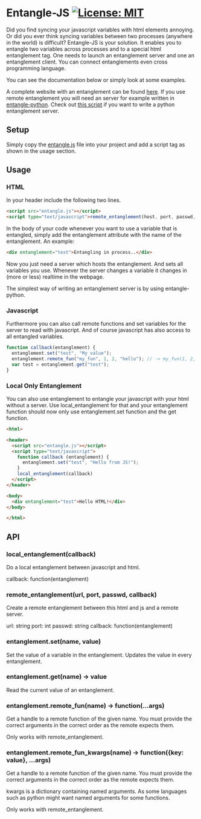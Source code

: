 # Entangle-JS [![License: MIT](https://img.shields.io/badge/License-MIT-yellow.svg)](LICENSE)

Did you find syncing your javascript variables with html elements annoying.
Or did you ever think syncing variables between two processes (anywhere in the world) is difficult?
Entangle-JS is your solution.
It enables you to entangle two variables across processes and to a special html entanglement tag.
One needs to launch an entanglement server and one an entanglement client.
You can connect entanglements even cross programming language.

You can see the documentation below or simply look at some examples.

A complete website with an entanglement can be found [here](https://github.com/penguinmenac3/entangle-js/blob/master/example.html).
If you use remote entanglement you will need an server for example written in [entangle-python](https://github.com/penguinmenac3/entangle-js).
Check out [this script](https://github.com/penguinmenac3/entangle-python/blob/master/example_server.py) if you want to write a python entanglement server.


## Setup

Simply copy the [entangle.js](https://github.com/penguinmenac3/entangle-js/blob/master/entangle.js) file into your project and add a script tag as shown in the usage section.

## Usage

### HTML

In your header include the following two lines.

```html
<script src="entangle.js"></script>
<script type="text/javascript">remote_entanglement(host, port, passwd, js_callback_or_null)</script>
```

In the body of your code whenever you want to use a variable that is entangled, simply add the entanglement attribute with the name of the entanglement.
An example:

```html
<div entanglement="test">Entangling in process..</div>
```

Now you just need a server which hosts the entanglement. And sets all variables you use.
Whenever the server changes a variable it changes in (more or less) realtime in the webpage.

The simplest way of writing an entanglement server is by using entangle-python.

### Javascript

Furthermore you can also call remote functions and set variables for the server to read with javascript.
And of course javascript has also access to all entangled variables.

```javascript
function callback(entanglement) {
  entanglement.set("test", "My value");
  entanglement.remote_fun("my_fun", 1, 2, "hello"); // -> my_fun(1, 2, "hello")
  var test = entanglement.get("test");
}
```

### Local Only Entanglement

You can also use entanglement to entangle your javascript with your html without a server.
Use local_entanglement for that and your entanglement function should now only use entanglement.set function and the get function.

```html
<html>

<header>
  <script src="entangle.js"></script>
  <script type="text/javascript">
    function callback (entanglement) {
      entanglement.set("test", "Hello from JS!");
    }
    local_entanglement(callback)
  </script>
</header>

<body>
  <div entanglement="test">Hello HTML!</div>
</body>

</html>
```

## API

### local_entanglement(callback)

Do a local entanglement between javascript and html.

callback: function(entanglement)

### remote_entanglement(url, port, passwd, callback)

Create a remote entanglement between this html and js and a remote server.

url: string
port: int
passwd: string
callback: function(entanglement)

### entanglement.set(name, value)

Set the value of a variable in the entanglement.
Updates the value in every entanglement.

### entanglement.get(name) -> value

Read the current value of an entanglement.

### entanglement.remote_fun(name) -> function(...args)

Get a handle to a remote function of the given name.
You must provide the correct arguments in the correct order as the remote expects them.

Only works with remote_entanglement.

### entanglement.remote_fun_kwargs(name) -> function({key: value}, ...args)

Get a handle to a remote function of the given name.
You must provide the correct arguments in the correct order as the remote expects them.

kwargs is a dictionary containing named arguments.
As some languages such as python might want named arguments for some functions.

Only works with remote_entanglement.
